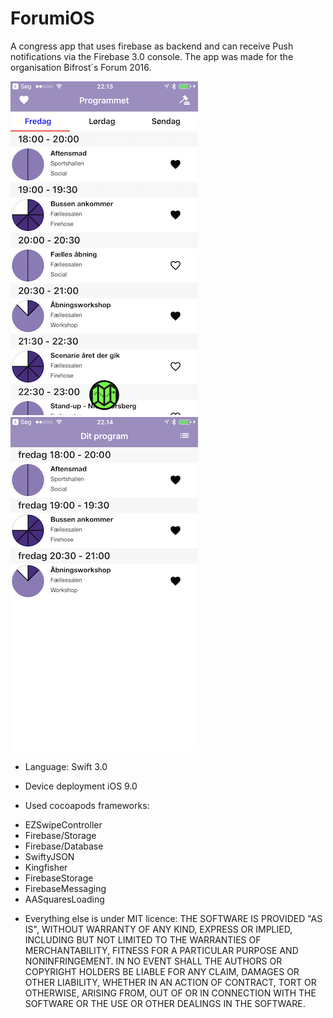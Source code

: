# ForumiOS
A congress app that uses firebase as backend and can receive Push notifications via the Firebase 3.0 console.
The app was made for the organisation Bifrost´s Forum 2016.

<img src="https://github.com/bifrostDK/ForumiOS/blob/master/Screenshots/program.png?raw=true"  width="300">
<img src="https://github.com/bifrostDK/ForumiOS/blob/master/Screenshots/myProgram.png"  width="300"> 


* Language: 
Swift 3.0

* Device deployment 
iOS 9.0


* Used cocoapods frameworks: 
- EZSwipeController 
- Firebase/Storage
- Firebase/Database
- SwiftyJSON 
- Kingfisher 
- FirebaseStorage 
- FirebaseMessaging
- AASquaresLoading 

* Everything else is under MIT licence:
THE SOFTWARE IS PROVIDED "AS IS", WITHOUT WARRANTY OF ANY KIND, EXPRESS OR IMPLIED, INCLUDING BUT NOT LIMITED TO THE WARRANTIES OF MERCHANTABILITY, FITNESS FOR A PARTICULAR PURPOSE AND NONINFRINGEMENT. IN NO EVENT SHALL THE AUTHORS OR COPYRIGHT HOLDERS BE LIABLE FOR ANY CLAIM, DAMAGES OR OTHER LIABILITY, WHETHER IN AN ACTION OF CONTRACT, TORT OR OTHERWISE, ARISING FROM, OUT OF OR IN CONNECTION WITH THE SOFTWARE OR THE USE OR OTHER DEALINGS IN THE SOFTWARE.
